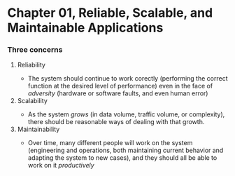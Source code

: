 # Chapter 01, Reliable, Scalable, and Maintainable Applications

### Three concerns
<ol>
    <li>Reliability</li>
    <ul>
        <li>The system should continue to work corectly (performing the correct function at the desired level of performance) even in the face of <em>adversity</em> (hardware or software faults, and even human error)</li>
    </ul>
    <li>Scalability</li>
    <ul>
        <li>As the system <em>grows</em> (in data volume, traffic volume, or complexity), there should be reasonable ways of dealing with that growth.</li>
    </ul>
    <li>Maintainability</li>
    <ul>
        <li>Over time, many different people will work on the system (engineering and operations, both maintaining current behavior and adapting the system to new cases), and they should all be able to work on it <em>productively</em></li>
    </ul>
</ol>